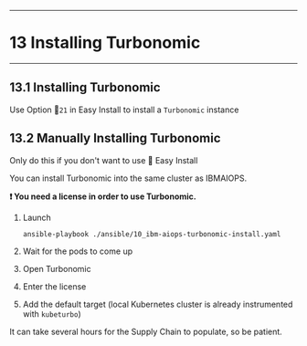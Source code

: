 -----------------------------------------------------------------------------------
# 13 Installing Turbonomic
---------------------------------------------------------------

## 13.1 Installing Turbonomic

Use Option 🐥`21` in Easy Install to install a `Turbonomic` instance

## 13.2 Manually Installing Turbonomic

Only do this if you don't want to use 🐥 Easy Install


You can install Turbonomic into the same cluster as IBMAIOPS.

**❗ You need a license in order to use Turbonomic.**

1. Launch

	```bash
	ansible-playbook ./ansible/10_ibm-aiops-turbonomic-install.yaml
	```
2. Wait for the pods to come up
3. Open Turbonomic
4. Enter the license
5. Add the default target (local Kubernetes cluster is already instrumented with `kubeturbo`)

It can take several hours for the Supply Chain to populate, so be patient.

<div style="page-break-after: always;"></div>
